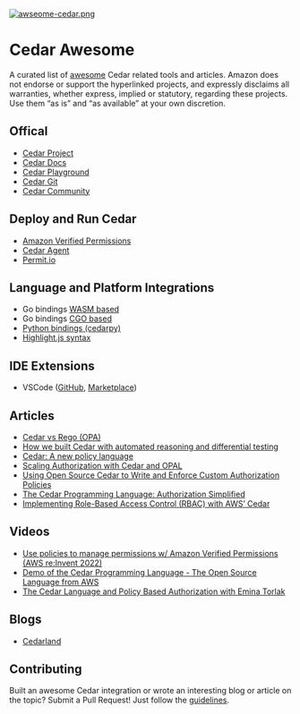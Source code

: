 [![awseome-cedar.png](https://i.postimg.cc/Kz4gVS6Y/awseome-cedar.png)](https://postimg.cc/wy8vyPTK)

# Cedar Awesome

A curated list of [awesome](https://github.com/sindresorhus/awesome) Cedar related tools and articles. Amazon does not endorse or support the hyperlinked projects, and expressly disclaims all warranties, whether express, implied or statutory, regarding these projects. Use them “as is” and “as available” at your own discretion.

## Offical

- [Cedar Project](https://www.cedarpolicy.com/en)  
- [Cedar Docs](https://docs.cedarpolicy.com/)
- [Cedar Playground](https://www.cedarpolicy.com/en/playground)
- [Cedar Git](https://github.com/cedar-policy)
- [Cedar Community](https://io.permit.io/07ATaP)

## Deploy and Run Cedar

- [Amazon Verified Permissions](https://aws.amazon.com/verified-permissions/)
- [Cedar Agent](https://github.com/permitio/cedar-agent)
- [Permit.io](https://www.permit.io/)

## Language and Platform Integrations

- Go bindings [WASM based](https://github.com/Joffref/cedar)
- Go bindings [CGO based](https://github.com/iann0036/cedargo)
- [Python bindings (cedarpy)](https://github.com/k9securityio/cedar-py)
- [Highlight.js syntax](https://github.com/jasmaa/highlightjs-cedar)

## IDE Extensions

- VSCode ([GitHub](https://github.com/cedar-policy/vscode-cedar), [Marketplace](https://marketplace.visualstudio.com/items?itemName=cedar-policy.vscode-cedar))

## Articles

- [Cedar vs Rego (OPA)](https://www.permit.io/blog/opa-vs-cedar)
- [How we built Cedar with automated reasoning and differential testing](https://www.amazon.science/blog/how-we-built-cedar-with-automated-reasoning-and-differential-testing)
- [Cedar: A new policy language](https://onecloudplease.com/blog/cedar-a-new-policy-language)
- [Scaling Authorization with Cedar and OPAL](https://www.permit.io/blog/scaling-authorization-with-cedar-and-opal)
- [Using Open Source Cedar to Write and Enforce Custom Authorization Policies](https://aws.amazon.com/blogs/opensource/using-open-source-cedar-to-write-and-enforce-custom-authorization-policies/)
- [The Cedar Programming Language: Authorization Simplified](https://thenewstack.io/the-cedar-programming-language-authorization-simplified/)
- [Implementing Role-Based Access Control (RBAC) with AWS’ Cedar](https://www.permit.io/blog/cedar-rbac)
  
## Videos

- [Use policies to manage permissions w/ Amazon Verified Permissions (AWS re:Invent 2022)](https://www.youtube.com/watch?v=k6pPcnLuOXY)
- [Demo of the Cedar Programming Language - The Open Source Language from AWS](https://www.youtube.com/watch?v=PzmDYyyA5xM)
- [The Cedar Language and Policy Based Authorization with Emina Torlak](https://authorizationinsoftware.auth0.com/public/49/Authorization-in-Software-f9b69587/55f50479)

## Blogs

- [Cedarland](https://cedarland.blog/)

## Contributing

Built an awesome Cedar integration or wrote an interesting blog or article on the topic? Submit a Pull Request! Just follow the [guidelines](https://github.com/cedar-policy/.github/blob/main/CONTRIBUTING.md).

